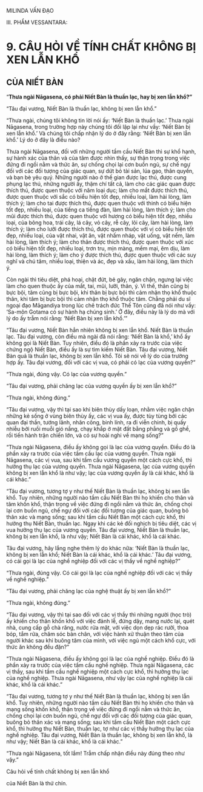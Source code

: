 MILINDA VẤN ĐẠO

III. PHẨM VESSANTARA:

# 9. CÂU HỎI VỀ TÍNH CHẤT KHÔNG BỊ XEN LẪN KHỔ

## CỦA NIẾT BÀN

“**Thưa ngài Nāgasena, có phải Niết Bàn là thuần lạc, hay bị xen lẫn khổ?”**

“Tâu đại vương, Niết Bàn là thuần lạc, không bị xen lẫn khổ.”

“Thưa ngài, chúng tôi không tin lời nói ấy: ‘Niết Bàn là thuần lạc.’ Thưa ngài Nāgasena, trong trường hợp này chúng tôi đối lập lại như vầy: ‘Niết Bàn bị xen lẫn khổ.’ Và chúng tôi chấp nhận lý do ở đây rằng: ‘Niết Bàn bị xen lẫn khổ.’ Lý do ở đây là điều nào?

Thưa ngài Nāgasena, đối với những người tầm cầu Niết Bàn thì sự khổ hạnh, sự hành xác của thân và của tâm được nhìn thấy, sự thận trọng trong việc đứng đi ngồi nằm và thức ăn, sự chống chọi lại cơn buồn ngủ, sự chế ngự đối với các đối tượng của giác quan, sự dứt bỏ tài sản, lúa gạo, thân quyến, và bạn bè yêu quý. Những người nào ở thế gian được lạc thú, được cung phụng lạc thú, những người ấy, thậm chí tất cả, làm cho các giác quan được thích thú, được quen thuộc với năm loại dục; làm cho mắt được thích thú, được quen thuộc với sắc có biểu hiện tốt đẹp, nhiều loại, làm hài lòng, làm thích ý; làm cho tai được thích thú, được quen thuộc với thinh có biểu hiện tốt đẹp, nhiều loại, của tiếng ca tiếng đàn, làm hài lòng, làm thích ý; làm cho mũi được thích thú, được quen thuộc với hương có biểu hiện tốt đẹp, nhiều loại, của bông hoa, trái cây, lá cây, vỏ cây, rễ cây, lõi cây, làm hài lòng, làm thích ý; làm cho lưỡi được thích thú, được quen thuộc với vị có biểu hiện tốt đẹp, nhiều loại, của vật nhai, vật ăn, vật nhấm nháp, vật uống, vật nếm, làm hài lòng, làm thích ý; làm cho thân được thích thú, được quen thuộc với xúc có biểu hiện tốt đẹp, nhiều loại, trơn tru, mịn màng, mềm mại, êm dịu, làm hài lòng, làm thích ý; làm cho ý được thích thú, được quen thuộc với các suy nghĩ và chú tâm, nhiều loại, thiện và ác, đẹp và xấu, làm hài lòng, làm thích ý.

Còn ngài thì tiêu diệt, phá hoại, chặt đứt, bẻ gãy, ngăn chặn, ngưng lại việc làm cho quen thuộc ấy của mắt, tai, mũi, lưỡi, thân, ý. Vì thế, thân cũng bị bực bội, tâm cũng bị bực bội, khi thân bị bực bội thì cảm nhận thọ khổ thuộc thân, khi tâm bị bực bội thì cảm nhận thọ khổ thuộc tâm. Chẳng phải du sĩ ngoại đạo Māgandiya trong lúc chê trách đức Thế Tôn cũng đã nói như vầy: ‘Sa-môn Gotama có sự hành hạ chúng sinh.’ Ở đây, điều này là lý do mà với lý do ấy trẫm nói rằng: ‘Niết Bàn bị xen lẫn khổ.’”

“Tâu đại vương, Niết Bàn hẳn nhiên không bị xen lẫn khổ. Niết Bàn là thuần lạc. Tâu đại vương, còn điều mà ngài đã nói rằng: ‘Niết Bàn là khổ,’ khổ ấy không gọi là Niết Bàn. Tuy nhiên, điều đó là phần xảy ra trước của việc chứng ngộ Niết Bàn, điều ấy là sự tìm kiếm Niết Bàn. Tâu đại vương, Niết Bàn quả là thuần lạc, không bị xen lẫn khổ. Tôi sẽ nói về lý do của trường hợp ấy. Tâu đại vương, đối với các vị vua, có phải có lạc của vương quyền?”

“Thưa ngài, đúng vậy. Có lạc của vương quyền.”

“Tâu đại vương, phải chăng lạc của vương quyền ấy bị xen lẫn khổ?”

“Thưa ngài, không đúng.”

“Tâu đại vương, vậy thì tại sao khi biên thùy dấy loạn, nhằm việc ngăn chận những kẻ sống ở vùng biên thùy ấy, các vị vua ấy, được tùy tùng bởi các quan đại thần, tướng lãnh, nhân công, binh lính, ra đi viễn chinh, bị quấy nhiễu bởi ruồi muỗi gió nắng, chạy khắp ở mặt đất bằng phẳng và gồ ghề, rồi tiến hành trận chiến lớn, và có sự hoài nghi về mạng sống?”

“Thưa ngài Nāgasena, điều ấy không gọi là lạc của vương quyền. Điều đó là phần xảy ra trước của việc tầm cầu lạc của vương quyền. Thưa ngài Nāgasena, các vị vua, sau khi tầm cầu vương quyền một cách cực khổ, thì hưởng thụ lạc của vương quyền. Thưa ngài Nāgasena, lạc của vương quyền không bị xen lẫn khổ là như vậy; lạc của vương quyền ấy là cái khác, khổ là cái khác.”

“Tâu đại vương, tương tợ y như thế Niết Bàn là thuần lạc, không bị xen lẫn khổ. Tuy nhiên, những người nào tầm cầu Niết Bàn thì họ khiến cho thân và tâm khốn khổ, thận trọng về việc đứng đi ngồi nằm và thức ăn, chống chọi lại cơn buồn ngủ, chế ngự đối với các đối tượng của giác quan, buông bỏ thân xác và mạng sống; sau khi tầm cầu Niết Bàn một cách cực khổ, thì hưởng thụ Niết Bàn, thuần lạc. Ngay khi các kẻ đối nghịch bị tiêu diệt, các vị vua hưởng thụ lạc của vương quyền. Tâu đại vương, Niết Bàn là thuần lạc, không bị xen lẫn khổ, là như vậy; Niết Bàn là cái khác, khổ là cái khác.

Tâu đại vương, hãy lắng nghe thêm lý do khác nữa: ‘Niết Bàn là thuần lạc, không bị xen lẫn khổ; Niết Bàn là cái khác, khổ là cái khác.’ Tâu đại vương, có cái gọi là lạc của nghề nghiệp đối với các vị thầy về nghề nghiệp?”

“Thưa ngài, đúng vậy. Có cái gọi là lạc của nghề nghiệp đối với các vị thầy về nghề nghiệp.”

“Tâu đại vương, phải chăng lạc của nghệ thuật ấy bị xen lẫn khổ?”

“Thưa ngài, không đúng.”

“Tâu đại vương, vậy thì tại sao đối với các vị thầy thì những người (học trò) ấy khiến cho thân khốn khổ với việc đảnh lễ, đứng dậy, mang nước lại, quét nhà, cung cấp gỗ chà răng, nước rửa mặt, với việc dọn dẹp rác rưởi, thoa bóp, tắm rửa, chăm sóc bàn chân, với việc hành xử thuận theo tâm của người khác sau khi buông tâm của mình, với việc ngủ một cách khổ cực, với thức ăn không đều đặn?”

“Thưa ngài Nāgasena, điều ấy không gọi là lạc của nghề nghiệp. Điều đó là phần xảy ra trước của việc tầm cầu nghề nghiệp. Thưa ngài Nāgasena, các vị thầy, sau khi tầm cầu nghề nghiệp một cách cực khổ, thì hưởng thụ lạc của nghề nghiệp. Thưa ngài Nāgasena, như vậy lạc của nghề nghiệp là cái khác, khổ là cái khác.”

“Tâu đại vương, tương tợ y như thế Niết Bàn là thuần lạc, không bị xen lẫn khổ. Tuy nhiên, những người nào tầm cầu Niết Bàn thì họ khiến cho thân và mạng sống khốn khổ, thận trọng về việc đứng đi ngồi nằm và thức ăn, chống chọi lại cơn buồn ngủ, chế ngự đối với các đối tượng của giác quan, buông bỏ thân xác và mạng sống; sau khi tầm cầu Niết Bàn một cách cực khổ, thì hưởng thụ Niết Bàn, thuần lạc, tợ như các vị thầy hưởng thụ lạc của nghề nghiệp. Tâu đại vương, Niết Bàn là thuần lạc, không bị xen lẫn khổ, là như vậy; Niết Bàn là cái khác, khổ là cái khác.”

“Thưa ngài Nāgasena, tốt lắm! Trẫm chấp nhận điều này đúng theo như vậy.”

Câu hỏi về tính chất không bị xen lẫn khổ

của Niết Bàn là thứ chín.
